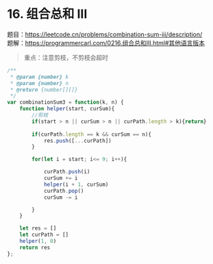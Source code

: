 # 16. 组合总和 III

题目：https://leetcode.cn/problems/combination-sum-iii/description/     
题解：https://programmercarl.com/0216.组合总和III.html#其他语言版本      

> 重点：注意剪枝，不剪枝会超时

```js
/**
 * @param {number} k
 * @param {number} n
 * @return {number[][]}
 */
var combinationSum3 = function(k, n) {
    function helper(start, curSum){
        //剪枝
        if(start > n || curSum > n || curPath.length > k){return}
        
        if(curPath.length == k && curSum == n){
            res.push([...curPath])
        }

        for(let i = start; i<= 9; i++){

            curPath.push(i)
            curSum += i
            helper(i + 1, curSum)
            curPath.pop()
            curSum -= i

        }
    }

    let res = []
    let curPath = []
    helper(1, 0)
    return res 
};
```